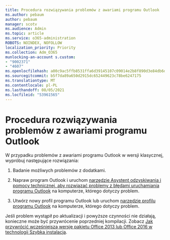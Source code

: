 ```yaml
---
title: Procedura rozwiązywania problemów z awariami programu Outlook
ms.author: pebaum
author: pebaum
manager: scotv
ms.audience: Admin
ms.topic: article
ms.service: o365-administration
ROBOTS: NOINDEX, NOFOLLOW
localization_priority: Priority
ms.collection: Adm_O365
munlocking-an-account s.custom:
- "9002371"
- "4607"
ms.openlocfilehash: a00c9ac5ffb8531ffa6d39145107c09014e2b8f890d3e84db6d60fe74f7d5464
ms.sourcegitcommit: b5f7da89a650d2915dc652449623c78be6247175
ms.translationtype: MT
ms.contentlocale: pl-PL
ms.lasthandoff: 08/05/2021
ms.locfileid: "53961565"
---
```

# <a name="outlook-crash-troubleshooting-steps"></a>Procedura rozwiązywania problemów z awariami programu Outlook

W przypadku problemów z awariami programu Outlook w wersji klasycznej, wypróbuj następujące rozwiązania:

1. Badanie możliwych problemów z dodatkami.

2. Napraw program Outlook i uruchom [narzędzie Asystent odzyskiwania i pomocy technicznej, aby rozwiązać problemy z błędami uruchamiania programu Outlook](https://aka.ms/SaRA-OutlookWontStart) na komputerze, którego dotyczy problem.

3. Utwórz nowy profil programu Outlook lub uruchom [narzędzie profilu programu Outlook](https://aka.ms/SaRA-OutlookSetupProfile) na komputerze, którego dotyczy problem.

Jeśli problem wystąpił po aktualizacji i powyższe czynności nie działają, konieczne może być przywrócenie poprzedniej kompilacji. Zobacz [Jak przywrócić wcześniejszą wersję pakietu Office 2013 lub Office 2016 w technologii Szybka instalacja](https://support.microsoft.com/help/2770432).
